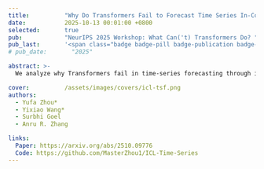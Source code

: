 ```yaml
---
title:          "Why Do Transformers Fail to Forecast Time Series In-Context?"
date:           2025-10-13 00:01:00 +0800
selected:       true
pub:            "NeurIPS 2025 Workshop: What Can('t) Transformers Do? "
pub_last:       '<span class="badge badge-pill badge-publication badge-success">Oral (3/68 ≈ 4.4%)</span>'
# pub_date:       "2025"

abstract: >-
  We analyze why Transformers fail in time-series forecasting through in-context learning theory, proving that, under AR($p$) data, linear self-attention cannot outperform classical linear predictors and suffers a strict $O(1/n)$ excess-risk gap, while chain-of-thought inference compounds errors exponentially—revealing fundamental representational limits of attention and offering principled insights.

cover:          /assets/images/covers/icl-tsf.png
authors:
  - Yufa Zhou*
  - Yixiao Wang*
  - Surbhi Goel
  - Anru R. Zhang

links:
  Paper: https://arxiv.org/abs/2510.09776
  Code: https://github.com/MasterZhou1/ICL-Time-Series
---
```


